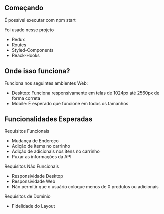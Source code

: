 ## Começando

É possível executar com npm start

Foi usado nesse projeto 
- Redux 
- Routes
- Styled-Components
- Reack-Hooks

## Onde isso funciona?

Funciona nos seguintes ambientes Web:

- Desktop: Funciona responsivamente em telas de 1024px até 2560px de forma correta
- Mobile:  É esperado que funcione em todos os tamanhos

## Funcionalidades Esperadas

Requisitos Funcionais

- Mudança de Endereço <!-- Pronto -->
- Adição de items no carrinho
- Adição de adicionais nos itens no carrinho
- Puxar as informações da API

Requisitos Não Funcionais

- Responsividade Desktop
- Responsividade Web <!-- Pronto -->
- Não permitir que o usuário coloque menos de 0 produtos ou adicionais

Requisitos de Dominio 

- Fidelidade do Layout <!-- Pronto -->